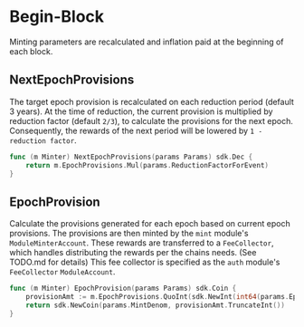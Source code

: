 <!--
order: 3
-->

# Begin-Block

Minting parameters are recalculated and inflation
paid at the beginning of each block.

## NextEpochProvisions

The target epoch provision is recalculated on each reduction period (default 3 years).
At the time of reduction, the current provision is multiplied by reduction factor (default `2/3`),
to calculate the provisions for the next epoch. Consequently, the rewards of the next period
will be lowered by `1 - reduction factor`.

```go
func (m Minter) NextEpochProvisions(params Params) sdk.Dec {
    return m.EpochProvisions.Mul(params.ReductionFactorForEvent)
}
```

## EpochProvision

Calculate the provisions generated for each epoch based on current epoch provisions. The provisions are then minted by the `mint` module's `ModuleMinterAccount`. These rewards are transferred to a `FeeCollector`, which handles distributing the rewards per the chains needs. (See TODO.md for details) This fee collector is specified as the `auth` module's `FeeCollector` `ModuleAccount`.

```go
func (m Minter) EpochProvision(params Params) sdk.Coin {
    provisionAmt := m.EpochProvisions.QuoInt(sdk.NewInt(int64(params.EpochsPerYear)))
    return sdk.NewCoin(params.MintDenom, provisionAmt.TruncateInt())
}
```
